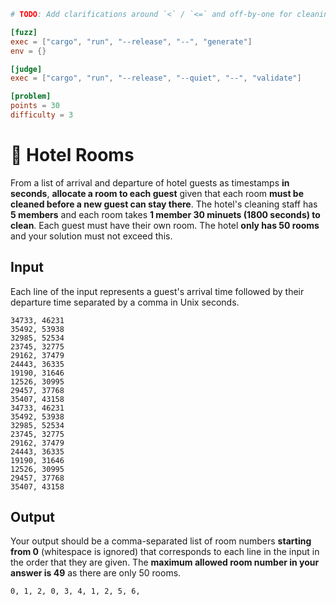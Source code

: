 ```toml
# TODO: Add clarifications around `<` / `<=` and off-by-one for cleaning times and arrival/departure times

[fuzz]
exec = ["cargo", "run", "--release", "--", "generate"]
env = {}

[judge]
exec = ["cargo", "run", "--release", "--quiet", "--", "validate"]

[problem]
points = 30
difficulty = 3
```
# 🏨 Hotel Rooms
From a list of arrival and departure of hotel guests as timestamps **in seconds**, **allocate a room to each guest** given that each room **must be cleaned before a new guest can stay there**. The hotel's cleaning staff has **5 members** and each room takes **1 member 30 minuets (1800 seconds) to clean**. Each guest must have their own room. The hotel **only has 50 rooms** and your solution must not exceed this.

## Input
Each line of the input represents a guest's arrival time followed by their departure time separated by a comma in Unix seconds.

```
34733, 46231
35492, 53938
32985, 52534
23745, 32775
29162, 37479
24443, 36335
19190, 31646
12526, 30995
29457, 37768
35407, 43158
34733, 46231
35492, 53938
32985, 52534
23745, 32775
29162, 37479
24443, 36335
19190, 31646
12526, 30995
29457, 37768
35407, 43158
```

## Output
Your output should be a comma-separated list of room numbers **starting from 0** (whitespace is ignored) that corresponds to each line in the input in the order that they are given. The **maximum allowed room number in your answer is 49** as there are only 50 rooms.
```
0, 1, 2, 0, 3, 4, 1, 2, 5, 6, 
```
